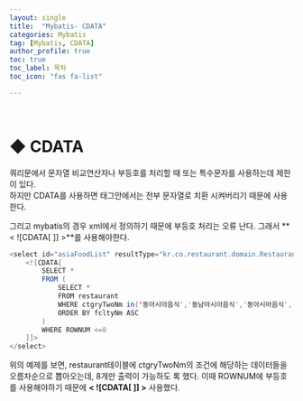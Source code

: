 ```yaml
---
layout: single
title:  "Mybatis- CDATA"
categories: Mybatis
tag: [Mybatis, CDATA]
author_profile: true
toc: true
toc_label: 목차
toc_icon: "fas fa-list"

---
```


<br>







# ◆ CDATA

쿼리문에서  문자열 비교연산자나 부등호를 처리할 때 또는 특수문자를 사용하는데 제한이 있다.<br>하지만 CDATA를 사용하면 태그안에서는 전부 문자열로 치환 시켜버리기 때문에 사용한다.

그리고 mybatis의 경우 xml에서 정의하기 때문에 부등호 처리는 오류 난다. 그래서 **< ![CDATA[ ]] >**를 사용해야한다.



```java
<select id="asiaFoodList" resultType="kr.co.restaurant.domain.RestaurantDTO">
    <![CDATA[
        SELECT *
        FROM (
            SELECT *
            FROM restaurant
            WHERE ctgryTwoNm in('동아시아음식','동남아시아음식','동아시아음식','서아시아음식','인도아시아음식')
            ORDER BY fcltyNm ASC
        )
        WHERE ROWNUM <=8
    ]]>
</select>
```

위의 예제를 보면,  restaurant테이블에 ctgryTwoNm의 조건에 해당하는 데이터들을 오름차순으로 뽑아오는데, 8개만 출력이 가능하도 록 했다. 이때 ROWNUM에 부등호를 사용해야하기 때문에  **< ![CDATA[ ]] >** 사용했다.
